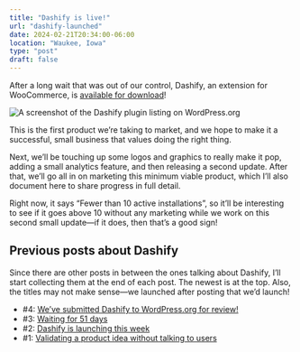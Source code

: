 ```yaml
---
title: "Dashify is live!"
url: "dashify-launched"
date: 2024-02-21T20:34:00-06:00
location: "Waukee, Iowa"
type: "post"
draft: false
---
```


After a long wait that was out of our control, Dashify, an extension for WooCommerce, is [available for download](https://wordpress.org/plugins/dashify/)!

![A screenshot of the Dashify plugin listing on WordPress.org](/dashify-launched/plugin.png)

This is the first product we’re taking to market, and we hope to make it a successful, small business that values doing the right thing.

Next, we’ll be touching up some logos and graphics to really make it pop, adding a small analytics feature, and then releasing a second update. After that, we’ll go all in on marketing this minimum viable product, which I’ll also document here to share progress in full detail.

Right now, it says “Fewer than 10 active installations”, so it’ll be interesting to see if it goes above 10 without any marketing while we work on this second small update—if it does, then that’s a good sign!

## Previous posts about Dashify

Since there are other posts in between the ones talking about Dashify, I’ll start collecting them at the end of each post. The newest is at the top. Also, the titles may not make sense—we launched after posting that we’d launch!

- #4: [We’ve submitted Dashify to WordPress.org for review!](/dashify-submitted/)
- #3: [Waiting for 51 days](/51-days/)
- #2: [Dashify is launching this week](/dashify-launch-week/)
- #1: [Validating a product idea without talking to users](/validating-without-talking/)
